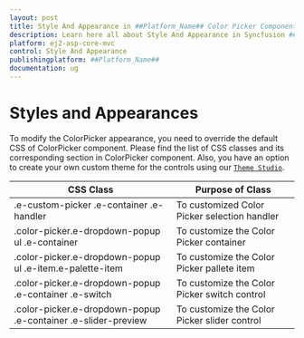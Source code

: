 ```yaml
---
layout: post
title: Style And Appearance in ##Platform_Name## Color Picker Component
description: Learn here all about Style And Appearance in Syncfusion ##Platform_Name## Color Picker component of Syncfusion Essential JS 2 and more.
platform: ej2-asp-core-mvc
control: Style And Appearance
publishingplatform: ##Platform_Name##
documentation: ug
---
```



# Styles and Appearances

To modify the ColorPicker appearance, you need to override the default CSS of ColorPicker component. Please find the list of CSS classes and its corresponding section in ColorPicker component. Also, you have an option to create your own custom theme for the controls using our [`Theme Studio`](https://ej2.syncfusion.com/themestudio/?theme=material).

| CSS Class | Purpose of Class |
| ----- | ----- |
| .e-custom-picker .e-container .e-handler | To customized Color Picker selection handler |
| .color-picker.e-dropdown-popup ul .e-container | To customize the Color Picker container |
| .color-picker.e-dropdown-popup ul .e-item.e-palette-item | To customize the Color Picker pallete item |
| .color-picker.e-dropdown-popup .e-container .e-switch | To customize the Color Picker switch control |
| .color-picker.e-dropdown-popup .e-container .e-slider-preview | To customize the Color Picker slider control |